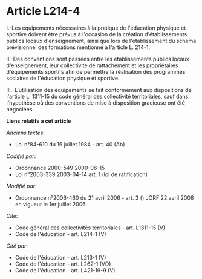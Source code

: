 # Article L214-4

I.-Les équipements nécessaires à la pratique de l'éducation physique et sportive doivent être prévus à l'occasion de la
création d'établissements publics locaux d'enseignement, ainsi que lors de l'établissement du schéma prévisionnel des
formations mentionné à l'article L. 214-1. 

II.-Des conventions sont passées entre les établissements publics locaux d'enseignement, leur collectivité de rattachement et
les propriétaires d'équipements sportifs afin de permettre la réalisation des programmes scolaires de l'éducation physique et
sportive. 

III.-L'utilisation des équipements se fait conformément aux dispositions de l'article L. 1311-15 du code général des
collectivité territoriales, sauf dans l'hypothèse où des conventions de mise à disposition gracieuse ont été négociées.

**Liens relatifs à cet article**

_Anciens textes_:

  - Loi n°84-610 du 16 juillet 1984 - art. 40 (Ab)

_Codifié par_:

  - Ordonnance 2000-549 2000-06-15
  - Loi n°2003-339 2003-04-14 art. 1 (loi de ratification)

_Modifié par_:

  - Ordonnance n°2006-460 du 21 avril 2006 - art. 3 () JORF 22 avril 2006 en vigueur le 1er juillet 2006

_Cite_:

  - Code général des collectivités territoriales - art. L1311-15 (V)
  - Code de l'éducation - art. L214-1 (V)

_Cité par_:

  - Code de l'éducation - art. L213-1 (V)
  - Code de l'éducation - art. L262-1 (VD)
  - Code de l'éducation - art. L421-19-9 (V)
